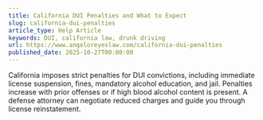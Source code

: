 ```yaml
---
title: California DUI Penalties and What to Expect
slug: california-dui-penalties
article_type: Help Article
keywords: DUI, california law, drunk driving
url: https://www.angeloreyeslaw.com/california-dui-penalties
published_date: 2025-10-27T00:00:00
---
```


California imposes strict penalties for DUI convictions, including immediate license suspension, fines, mandatory alcohol education, and jail. Penalties increase with prior offenses or if high blood alcohol content is present. A defense attorney can negotiate reduced charges and guide you through license reinstatement.